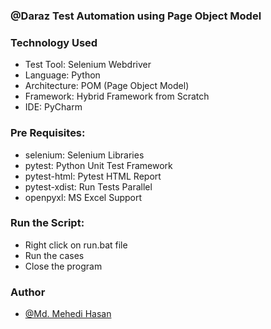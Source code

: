 ### @Daraz Test Automation using Page Object Model

### Technology Used

- Test Tool: Selenium Webdriver
- Language: Python
- Architecture: POM (Page Object Model)
- Framework: Hybrid Framework from Scratch
- IDE: PyCharm

### Pre Requisites:

- selenium: Selenium Libraries
- pytest: Python Unit Test Framework
- pytest-html: Pytest HTML Report
- pytest-xdist: Run Tests Parallel
- openpyxl: MS Excel Support

### Run the Script:

- Right click on run.bat file
- Run the cases
- Close the program

### Author

- [@Md. Mehedi Hasan](https://github.com/mehedi9021)
